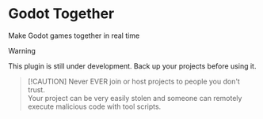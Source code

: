 # Godot Together
Make Godot games together in real time

> [!WARNING]
This plugin is still under development. Back up your projects before using it.

>  [!CAUTION]
Never EVER join or host projects to people you don't trust.  
Your project can be very easily stolen and someone can remotely execute malicious code with tool scripts. 
